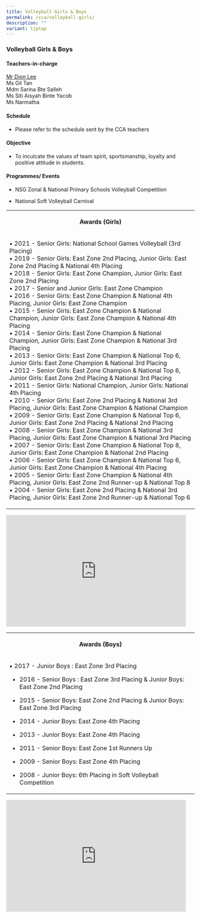 ```yaml
---
title: Volleyball Girls & Boys
permalink: /cca/volleyball-girls/
description: ""
variant: tiptap
---
```

<h3>Volleyball Girls &amp; Boys</h3>
<h4>Teachers-in-charge</h4>
<p></p>
<p><a href="mailto:lee_jian_jie_dion@moe.edu.sg" rel="noopener noreferrer nofollow" target="_blank"><u>Mr Dion Lee</u></a>
<br>Ms Gil Tan
<br>Mdm Sarina Bte Salleh
<br>Ms Siti Aisyah Binte Yacob
<br>Ms Narmatha</p>
<h4>Schedule</h4>
<ul data-tight="true" class="tight">
<li>
<p>Please refer to the schedule sent by the CCA teachers&nbsp;</p>
</li>
</ul>
<h4>Objective</h4>
<ul data-tight="true" class="tight">
<li>
<p>To inculcate the values of team spirit, sportsmanship, loyalty and positive
attitude in students.</p>
</li>
</ul>
<h4>Programmes/ Events</h4>
<ul data-tight="true" class="tight">
<li>
<p>NSG Zonal &amp; National Primary Schools Volleyball Competition&nbsp;</p>
</li>
<li>
<p>National Soft Volleyball Carnival</p>
</li>
</ul>
<table style="minWidth: 25px">
<colgroup>
<col>
</colgroup>
<tbody>
<tr>
<th rowspan="1" colspan="1">
<p></p>
<p>Awards (Girls)</p>
</th>
</tr>
<tr>
<td rowspan="1" colspan="1">
<p>• 2021 - Senior Girls: National School Games Volleyball (3rd Placing)
<br>• 2019 - Senior Girls: East Zone 2nd Placing, Junior Girls: East Zone
2nd Placing &amp; National 4th Placing
<br>• 2018 - Senior Girls: East Zone Champion, Junior Girls: East Zone 2nd
Placing
<br>• 2017 - Senior and Junior Girls: East Zone Champion
<br>• 2016 - Senior Girls: East Zone Champion &amp; National 4th Placing,
Junior Girls: East Zone Champion
<br>• 2015 - Senior Girls: East Zone Champion &amp; National Champion, Junior
Girls: East Zone Champion &amp; National 4th Placing
<br>• 2014 - Senior Girls: East Zone Champion &amp; National Champion, Junior
Girls: East Zone Champion &amp; National 3rd Placing
<br>• 2013 - Senior Girls: East Zone Champion &amp; National Top 6, Junior
Girls: East Zone Champion &amp; National 3rd Placing
<br>• 2012 - Senior Girls: East Zone Champion &amp; National Top 6, Junior
Girls: East Zone 2nd Placing &amp; National 3rd Placing
<br>• 2011 - Senior Girls: National Champion, Junior Girls: National 4th Placing
<br>• 2010 - Senior Girls: East Zone 2nd Placing &amp; National 3rd Placing,
Junior Girls: East Zone Champion &amp; National Champion
<br>• 2009 - Senior Girls: East Zone Champion &amp; National Top 6, Junior
Girls: East Zone 2nd Placing &amp; National 2nd Placing
<br>• 2008 - Senior Girls: East Zone Champion &amp; National 3rd Placing,
Junior Girls: East Zone Champion &amp; National 3rd Placing
<br>• 2007 - Senior Girls: East Zone Champion &amp; National Top 8, Junior
Girls: East Zone Champion &amp; National 2nd Placing
<br>• 2006 - Senior Girls: East Zone Champion &amp; National Top 6, Junior
Girls: East Zone Champion &amp; National 4th Placing
<br>• 2005 - Senior Girls: East Zone Champion &amp; National 4th Placing,
Junior Girls: East Zone 2nd Runner-up &amp; National Top 8
<br>• 2004 - Senior Girls: East Zone 2nd Placing &amp; National 3rd Placing,
Junior Girls: East Zone 2nd Runner-up &amp; National Top 6</p>
</td>
</tr>
</tbody>
</table>
<div class="iframe-wrapper">
<iframe height="299" width="480" allowfullscreen="true" frameborder="0" src="https://docs.google.com/presentation/d/e/2PACX-1vTLMDZn7582xkesv5PVfzoujgJGnB_u2GHzn4c-f4GCd5PhxiHAAP187mhtrLBRLuWso_2ITjHYBgOn/embed?start=false&amp;loop=false&amp;delayms=3000"></iframe>
</div>
<p></p>
<table style="minWidth: 25px">
<colgroup>
<col>
</colgroup>
<tbody>
<tr>
<th rowspan="1" colspan="1">
<p>Awards (Boys)</p>
</th>
</tr>
<tr>
<td rowspan="1" colspan="1">
<p>• 2017 - Junior Boys : East Zone 3rd Placing</p>
<ul data-tight="true" class="tight">
<li>
<p>2016 - Senior Boys : East Zone 3rd Placing &amp; Junior Boys: East Zone
2nd Placing</p>
</li>
<li>
<p>2015 - Senior Boys: East Zone 2nd Placing &amp; Junior Boys: East Zone
3rd Placing</p>
</li>
<li>
<p>2014 - Junior Boys: East Zone 4th Placing</p>
</li>
<li>
<p>2013 - Junior Boys: East Zone 4th Placing</p>
</li>
<li>
<p>2011 - Senior Boys: East Zone 1st Runners Up</p>
</li>
<li>
<p>2009 - Senior Boys: East Zone 4th Placing</p>
</li>
<li>
<p>2008 - Junior Boys: 6th Placing in Soft Volleyball Competition</p>
</li>
</ul>
</td>
</tr>
</tbody>
</table>
<div class="iframe-wrapper">
<iframe height="299" width="480" allowfullscreen="true" frameborder="0" src="https://docs.google.com/presentation/d/e/2PACX-1vQqcq_g6J5IoD2VMLrDvhGIvCjsuN2H46LcAZ5K5COx6Z1XtyetueGHWJmmrG6woA/embed?start=true&amp;amp;loop=true&amp;amp;delayms=3000"></iframe>
</div>
<p></p>